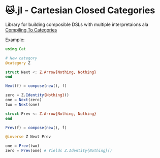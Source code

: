 # 🐱.jl - Cartesian Closed Categories

Library for building composible DSLs with multiple interpretaions ala [Compiling To Categories](http://conal.net/papers/compiling-to-categories)

Example:

```julia
using Cat

# New category
@category Z

struct Next <: Z.Arrow{Nothing, Nothing}
end

Next(f) = compose(new(), f)

zero = Z.Identity{Nothing}()
one = Next(zero)
two = Next(one)

struct Prev <: Z.Arrow{Nothing, Nothing}
end

Prev(f) = compose(new(), f)

@inverse Z Next Prev

one = Prev(two)
zero = Prev(one) # Yields Z.Identity{Nothing}()

```
